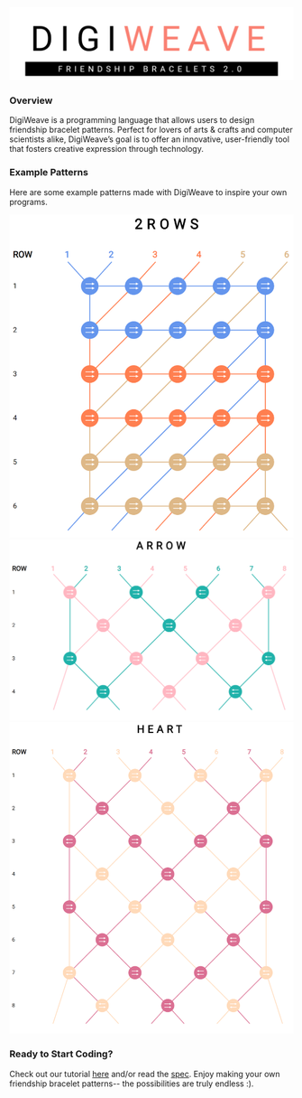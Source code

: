 ![logo](https://raw.githubusercontent.com/catherinesyeh/digiweave/master/spec/images/logo.png)
### Overview
DigiWeave is a programming language that allows users to design friendship bracelet patterns. Perfect for lovers of arts & crafts and computer scientists alike, DigiWeave’s goal is to offer an innovative, user-friendly tool that fosters creative expression through technology.

### Example Patterns
Here are some example patterns made with DigiWeave to inspire your own programs.

![2ROWS](https://raw.githubusercontent.com/catherinesyeh/digiweave/master/spec/images/2ROWS.png)
![ARROW](https://raw.githubusercontent.com/catherinesyeh/digiweave/master/spec/images/ARROW.png)
![HEART](https://raw.githubusercontent.com/catherinesyeh/digiweave/master/spec/images/HEART.png)

### Ready to Start Coding?
Check out our tutorial [here](DigiWeave&#32;Tutorial.pdf) and/or read the [spec](spec/lang_spec.pdf). Enjoy making your own friendship bracelet patterns-- the possibilities are truly endless :).
